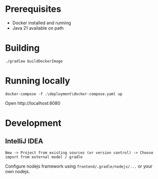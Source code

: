 # Prerequisites

- Docker installed and running
- Java 21 available on path

# Building

```
./gradlew buildDockerImage
```

# Running locally

```
docker-compose -f .\deployment\docker-compose.yaml up
```

Open http://localhost:8080

# Development

## IntelliJ IDEA

`New -> Project from existing sources (or version control) -> Choose import from external model / gradle`

Configure nodejs framework using `frontend/.gradle/nodejs/...` or your own nodejs.
